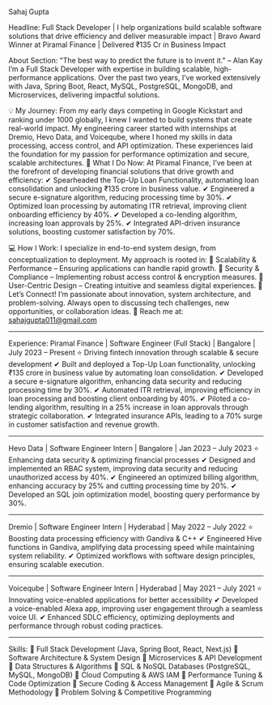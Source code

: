 Sahaj Gupta

Headline:
Full Stack Developer | I help organizations build scalable software solutions that drive efficiency and deliver measurable impact | Bravo Award Winner at Piramal Finance | Delivered ₹135 Cr in Business Impact

About Section:
"The best way to predict the future is to invent it." – Alan Kay
I’m a Full Stack Developer with expertise in building scalable, high-performance applications. Over the past two years, I’ve worked extensively with Java, Spring Boot, React, MySQL, PostgreSQL, MongoDB, and Microservices, delivering impactful solutions.

💡 My Journey:
From my early days competing in Google Kickstart and ranking under 1000 globally, I knew I wanted to build systems that create real-world impact. My engineering career started with internships at Dremio, Hevo Data, and Voiceqube, where I honed my skills in data processing, access control, and API optimization. These experiences laid the foundation for my passion for performance optimization and secure, scalable architectures.
🚀 What I Do Now:
At Piramal Finance, I’ve been at the forefront of developing financial solutions that drive growth and efficiency:
✔ Spearheaded the Top-Up Loan Functionality, automating loan consolidation and unlocking ₹135 crore in business value.
✔ Engineered a secure e-signature algorithm, reducing processing time by 30%.
✔ Optimized loan processing by automating ITR retrieval, improving client onboarding efficiency by 40%.
✔ Developed a co-lending algorithm, increasing loan approvals by 25%.
✔ Integrated API-driven insurance solutions, boosting customer satisfaction by 70%.

💻 How I Work:
I specialize in end-to-end system design, from conceptualization to deployment. My approach is rooted in:
🔹 Scalability & Performance – Ensuring applications can handle rapid growth.
🔹 Security & Compliance – Implementing robust access control & encryption measures.
🔹 User-Centric Design – Creating intuitive and seamless digital experiences.
👥 Let’s Connect!
I’m passionate about innovation, system architecture, and problem-solving. Always open to discussing tech challenges, new opportunities, or collaboration ideas.
📩 Reach me at: sahajgupta011@gmail.com 
________________________________________

Experience:
Piramal Finance | Software Engineer (Full Stack) | Bangalore | July 2023 – Present
⭐ Driving fintech innovation through scalable & secure development
✔ Built and deployed a Top-Up Loan functionality, unlocking ₹135 crore in business value by automating loan consolidation.
✔ Developed a secure e-signature algorithm, enhancing data security and reducing processing time by 30%.
✔ Automated ITR retrieval, improving efficiency in loan processing and boosting client onboarding by 40%.
✔ Piloted a co-lending algorithm, resulting in a 25% increase in loan approvals through strategic collaboration.
✔ Integrated insurance APIs, leading to a 70% surge in customer satisfaction and revenue growth.
________________________________________
Hevo Data | Software Engineer Intern | Bangalore | Jan 2023 – July 2023
⭐ Enhancing data security & optimizing financial processes
✔ Designed and implemented an RBAC system, improving data security and reducing unauthorized access by 40%.
✔ Engineered an optimized billing algorithm, enhancing accuracy by 25% and cutting processing time by 20%.
✔ Developed an SQL join optimization model, boosting query performance by 30%.
________________________________________
Dremio | Software Engineer Intern | Hyderabad | May 2022 – July 2022
⭐ Boosting data processing efficiency with Gandiva & C++
✔ Engineered Hive functions in Gandiva, amplifying data processing speed while maintaining system reliability.
✔ Optimized workflows with software design principles, ensuring scalable execution.
________________________________________
Voiceqube | Software Engineer Intern | Hyderabad | May 2021 – July 2021
⭐ Innovating voice-enabled applications for better accessibility
✔ Developed a voice-enabled Alexa app, improving user engagement through a seamless voice UI.
✔ Enhanced SDLC efficiency, optimizing deployments and performance through robust coding practices.
________________________________________
Skills:
🔹 Full Stack Development (Java, Spring Boot, React, Next.js)
🔹 Software Architecture & System Design
🔹 Microservices & API Development
🔹 Data Structures & Algorithms
🔹 SQL & NoSQL Databases (PostgreSQL, MySQL, MongoDB)
🔹 Cloud Computing & AWS IAM
🔹 Performance Tuning & Code Optimization
🔹 Secure Coding & Access Management
🔹 Agile & Scrum Methodology
🔹 Problem Solving & Competitive Programming

